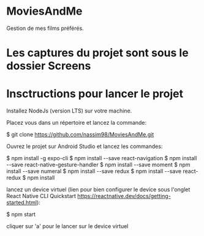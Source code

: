# MoviesAndMe
Gestion de mes films préférés.

# Les captures du projet sont sous le dossier Screens

# Insctructions pour lancer le projet

Installez NodeJs (version LTS) sur votre machine.

Placez vous dans un répertoire et lancez la commande:

$ git clone https://github.com/nassim98/MoviesAndMe.git

Ouvrez le projet sur Android Studio et lancez les commandes:

$ npm install -g expo-cli
$ npm install --save react-navigation
$ npm install --save react-native-gesture-handler
$ npm install --save moment
$ npm install --save numeral
$ npm install --save redux
$ npm install --save react-redux
$ npm install

lancez un device virtuel 
(lien pour bien configurer le device sous l'onglet React Native CLI Quickstart
https://reactnative.dev/docs/getting-started.html):

$ npm start

cliquer sur 'a' pour le lancer sur le device virtuel

